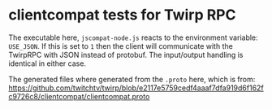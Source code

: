 # clientcompat tests for Twirp RPC

The executable here, `jscompat-node.js` reacts to the environment
variable: `USE_JSON`. If this is set to `1` then the client will
communicate with the TwirpRPC with JSON instead of protobuf. The
input/output handling is identical in either case.

The generated files where generated from the `.proto` here, which is from:
https://github.com/twitchtv/twirp/blob/e2117e5759cedf4aaaf7dfa919d6f162fc9726c8/clientcompat/clientcompat.proto

